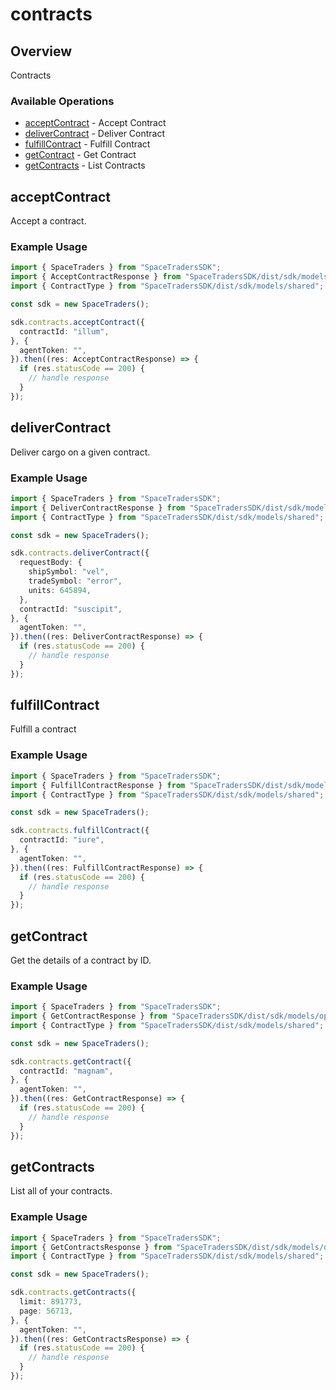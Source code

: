 # contracts

## Overview

Contracts

### Available Operations

* [acceptContract](#acceptcontract) - Accept Contract
* [deliverContract](#delivercontract) - Deliver Contract
* [fulfillContract](#fulfillcontract) - Fulfill Contract
* [getContract](#getcontract) - Get Contract
* [getContracts](#getcontracts) - List Contracts

## acceptContract

Accept a contract.

### Example Usage

```typescript
import { SpaceTraders } from "SpaceTradersSDK";
import { AcceptContractResponse } from "SpaceTradersSDK/dist/sdk/models/operations";
import { ContractType } from "SpaceTradersSDK/dist/sdk/models/shared";

const sdk = new SpaceTraders();

sdk.contracts.acceptContract({
  contractId: "illum",
}, {
  agentToken: "",
}).then((res: AcceptContractResponse) => {
  if (res.statusCode == 200) {
    // handle response
  }
});
```

## deliverContract

Deliver cargo on a given contract.

### Example Usage

```typescript
import { SpaceTraders } from "SpaceTradersSDK";
import { DeliverContractResponse } from "SpaceTradersSDK/dist/sdk/models/operations";
import { ContractType } from "SpaceTradersSDK/dist/sdk/models/shared";

const sdk = new SpaceTraders();

sdk.contracts.deliverContract({
  requestBody: {
    shipSymbol: "vel",
    tradeSymbol: "error",
    units: 645894,
  },
  contractId: "suscipit",
}, {
  agentToken: "",
}).then((res: DeliverContractResponse) => {
  if (res.statusCode == 200) {
    // handle response
  }
});
```

## fulfillContract

Fulfill a contract

### Example Usage

```typescript
import { SpaceTraders } from "SpaceTradersSDK";
import { FulfillContractResponse } from "SpaceTradersSDK/dist/sdk/models/operations";
import { ContractType } from "SpaceTradersSDK/dist/sdk/models/shared";

const sdk = new SpaceTraders();

sdk.contracts.fulfillContract({
  contractId: "iure",
}, {
  agentToken: "",
}).then((res: FulfillContractResponse) => {
  if (res.statusCode == 200) {
    // handle response
  }
});
```

## getContract

Get the details of a contract by ID.

### Example Usage

```typescript
import { SpaceTraders } from "SpaceTradersSDK";
import { GetContractResponse } from "SpaceTradersSDK/dist/sdk/models/operations";
import { ContractType } from "SpaceTradersSDK/dist/sdk/models/shared";

const sdk = new SpaceTraders();

sdk.contracts.getContract({
  contractId: "magnam",
}, {
  agentToken: "",
}).then((res: GetContractResponse) => {
  if (res.statusCode == 200) {
    // handle response
  }
});
```

## getContracts

List all of your contracts.

### Example Usage

```typescript
import { SpaceTraders } from "SpaceTradersSDK";
import { GetContractsResponse } from "SpaceTradersSDK/dist/sdk/models/operations";
import { ContractType } from "SpaceTradersSDK/dist/sdk/models/shared";

const sdk = new SpaceTraders();

sdk.contracts.getContracts({
  limit: 891773,
  page: 56713,
}, {
  agentToken: "",
}).then((res: GetContractsResponse) => {
  if (res.statusCode == 200) {
    // handle response
  }
});
```
